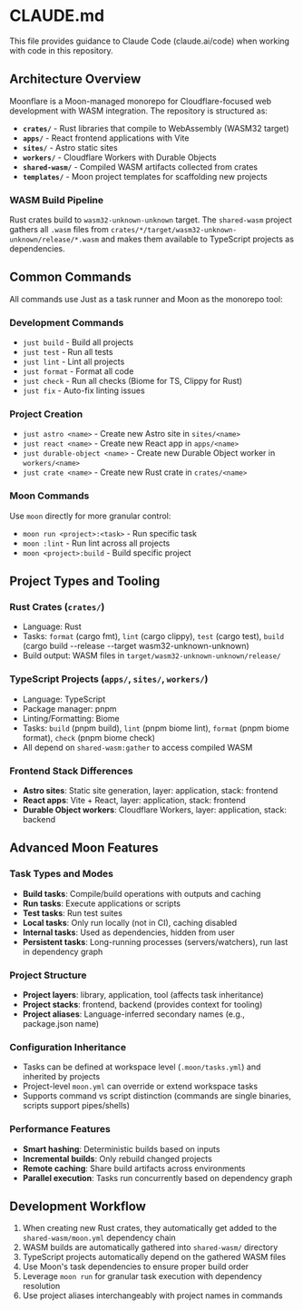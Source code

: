 # CLAUDE.md

This file provides guidance to Claude Code (claude.ai/code) when working with code in this repository.

## Architecture Overview

Moonflare is a Moon-managed monorepo for Cloudflare-focused web development with WASM integration. The repository is structured as:

- **`crates/`** - Rust libraries that compile to WebAssembly (WASM32 target)
- **`apps/`** - React frontend applications with Vite
- **`sites/`** - Astro static sites
- **`workers/`** - Cloudflare Workers with Durable Objects
- **`shared-wasm/`** - Compiled WASM artifacts collected from crates
- **`templates/`** - Moon project templates for scaffolding new projects

### WASM Build Pipeline

Rust crates build to `wasm32-unknown-unknown` target. The `shared-wasm` project gathers all `.wasm` files from `crates/*/target/wasm32-unknown-unknown/release/*.wasm` and makes them available to TypeScript projects as dependencies.

## Common Commands

All commands use Just as a task runner and Moon as the monorepo tool:

### Development Commands
- `just build` - Build all projects
- `just test` - Run all tests
- `just lint` - Lint all projects
- `just format` - Format all code
- `just check` - Run all checks (Biome for TS, Clippy for Rust)
- `just fix` - Auto-fix linting issues

### Project Creation
- `just astro <name>` - Create new Astro site in `sites/<name>`
- `just react <name>` - Create new React app in `apps/<name>`
- `just durable-object <name>` - Create new Durable Object worker in `workers/<name>`
- `just crate <name>` - Create new Rust crate in `crates/<name>`

### Moon Commands
Use `moon` directly for more granular control:
- `moon run <project>:<task>` - Run specific task
- `moon :lint` - Run lint across all projects
- `moon <project>:build` - Build specific project

## Project Types and Tooling

### Rust Crates (`crates/`)
- Language: Rust
- Tasks: `format` (cargo fmt), `lint` (cargo clippy), `test` (cargo test), `build` (cargo build --release --target wasm32-unknown-unknown)
- Build output: WASM files in `target/wasm32-unknown-unknown/release/`

### TypeScript Projects (`apps/`, `sites/`, `workers/`)
- Language: TypeScript
- Package manager: pnpm
- Linting/Formatting: Biome
- Tasks: `build` (pnpm build), `lint` (pnpm biome lint), `format` (pnpm biome format), `check` (pnpm biome check)
- All depend on `shared-wasm:gather` to access compiled WASM

### Frontend Stack Differences
- **Astro sites**: Static site generation, layer: application, stack: frontend
- **React apps**: Vite + React, layer: application, stack: frontend  
- **Durable Object workers**: Cloudflare Workers, layer: application, stack: backend

## Advanced Moon Features

### Task Types and Modes
- **Build tasks**: Compile/build operations with outputs and caching
- **Run tasks**: Execute applications or scripts
- **Test tasks**: Run test suites
- **Local tasks**: Only run locally (not in CI), caching disabled
- **Internal tasks**: Used as dependencies, hidden from user
- **Persistent tasks**: Long-running processes (servers/watchers), run last in dependency graph

### Project Structure
- **Project layers**: library, application, tool (affects task inheritance)
- **Project stacks**: frontend, backend (provides context for tooling)
- **Project aliases**: Language-inferred secondary names (e.g., package.json name)

### Configuration Inheritance
- Tasks can be defined at workspace level (`.moon/tasks.yml`) and inherited by projects
- Project-level `moon.yml` can override or extend workspace tasks
- Supports command vs script distinction (commands are single binaries, scripts support pipes/shells)

### Performance Features
- **Smart hashing**: Deterministic builds based on inputs
- **Incremental builds**: Only rebuild changed projects
- **Remote caching**: Share build artifacts across environments
- **Parallel execution**: Tasks run concurrently based on dependency graph

## Development Workflow

1. When creating new Rust crates, they automatically get added to the `shared-wasm/moon.yml` dependency chain
2. WASM builds are automatically gathered into `shared-wasm/` directory
3. TypeScript projects automatically depend on the gathered WASM files
4. Use Moon's task dependencies to ensure proper build order
5. Leverage `moon run` for granular task execution with dependency resolution
6. Use project aliases interchangeably with project names in commands